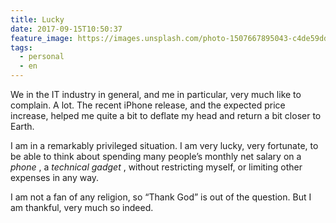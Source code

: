 ```yaml
---
title: Lucky
date: 2017-09-15T10:50:37
feature_image: https://images.unsplash.com/photo-1507667895043-c4de59dda180?ixlib=rb-0.3.5&q=80&fm=jpg&crop=entropy&cs=tinysrgb&w=1080&fit=max&ixid=eyJhcHBfaWQiOjExNzczfQ&s=6e46e847211291cca48e566ffe425e80
tags:
  - personal
  - en
---
```


We in the IT industry in general, and me in particular, very much like to complain. A lot. The recent iPhone release, and the expected price increase, helped me quite a bit to deflate my head and return a bit closer to Earth.

I am in a remarkably privileged situation. I am very lucky, very fortunate, to be able to think about spending many people’s monthly net salary on a _phone_ , a _technical gadget_ , without restricting myself, or limiting other expenses in any way.

I am not a fan of any religion, so “Thank God” is out of the question. But I am thankful, very much so indeed.
